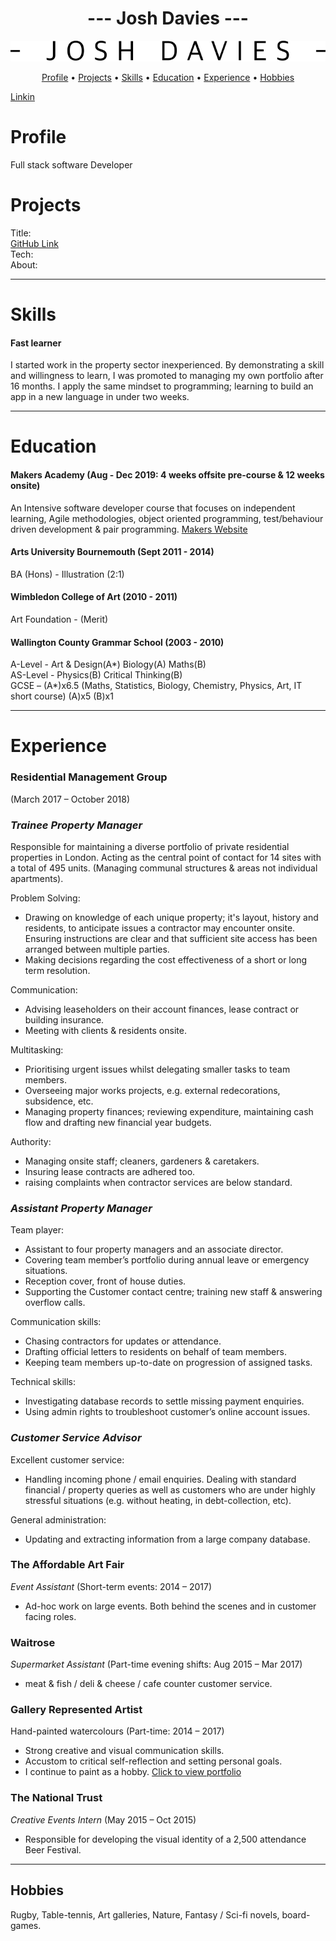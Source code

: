 <h1 align="center">--- Josh Davies ---</h1>

![alt text](https://github.com/JoshDavies/CV/blob/master/JoshDavies.png?raw=true)

<p align="center">
  <a href="#Profile">Profile</a> •
  <a href="#Projects">Projects</a> •
  <a href="#Skills">Skills</a> •
  <a href="#Education">Education</a> •
  <a href="#Experience">Experience</a> •
  <a href="#Hobbies">Hobbies</a>
</p>

[Linkin](https://www.linkedin.com/in/joshua-davies-70bb75128/)

# Profile
Full stack software Developer

# Projects

Title:  
[GitHub Link](https://github.com/JoshDavies)  
Tech:  
About:  

-------------
# Skills

#### Fast learner
I started work in the property sector inexperienced. By demonstrating a skill and willingness to learn, I was promoted to managing my own portfolio after 16 months. I apply the same mindset to programming; learning to build an app in a new language in under two weeks.

-----------
# Education

#### Makers Academy (Aug - Dec 2019: 4 weeks offsite pre-course & 12 weeks onsite)
An Intensive software developer course that focuses on independent learning, Agile methodologies, object oriented programming, test/behaviour driven development & pair programming.
[Makers Website](https://makers.tech/)

#### Arts University Bournemouth (Sept 2011 - 2014)
BA (Hons) - Illustration (2:1)

#### Wimbledon College of Art (2010 - 2011)
Art Foundation - (Merit)

#### Wallington County Grammar School (2003 - 2010)
A-Level - Art & Design(A*) Biology(A) Maths(B)  
AS-Level - Physics(B) Critical Thinking(B)  
GCSE – (A*)x6.5 (Maths, Statistics, Biology, Chemistry, Physics, Art, IT short course)
(A)x5 (B)x1

----------------
# Experience

### **Residential Management Group**
(March 2017 – October 2018)  
### *Trainee Property Manager*  
Responsible for maintaining a diverse portfolio of private residential properties in London. Acting as the central point of contact for 14 sites with a total of 495 units. (Managing communal structures & areas not individual apartments).

Problem Solving:
- Drawing on knowledge of each unique property; it's layout, history and residents, to anticipate issues a contractor may encounter onsite. Ensuring instructions are clear and that sufficient site access has been arranged between multiple parties.
- Making decisions regarding the cost effectiveness of a short or long term resolution.

Communication:
- Advising leaseholders on their account finances, lease contract or building insurance.
- Meeting with clients & residents onsite.

Multitasking:
- Prioritising urgent issues whilst delegating smaller tasks to team members.
- Overseeing major works projects, e.g. external redecorations, subsidence, etc.
- Managing property finances; reviewing expenditure, maintaining cash flow and drafting new financial year budgets.

Authority:
- Managing onsite staff; cleaners, gardeners & caretakers.
- Insuring lease contracts are adhered too.
- raising complaints when contractor services are below standard.

### *Assistant Property Manager*
Team player:
- Assistant to four property managers and an associate director.  
- Covering team member’s portfolio during annual leave or emergency situations.
- Reception cover, front of house duties.
- Supporting the Customer contact centre; training new staff & answering overflow calls.

Communication skills:
- Chasing contractors for updates or attendance.
- Drafting official letters to residents on behalf of team members.
- Keeping team members up-to-date on progression of assigned tasks.

Technical skills:
- Investigating database records to settle missing payment enquiries.
- Using admin rights to troubleshoot customer’s online account issues.

### *Customer Service Advisor*  
Excellent customer service:
- Handling incoming phone / email enquiries. Dealing with standard financial / property queries as well as customers who are under highly stressful situations (e.g. without heating, in debt-collection, etc).  

General administration:
- Updating and extracting information from a large company database.

### **The Affordable Art Fair**
 *Event Assistant* (Short-term events: 2014 – 2017)   
- Ad-hoc work on large events. Both behind the scenes and in customer facing roles.

### **Waitrose**  
*Supermarket Assistant* (Part-time evening shifts: Aug 2015 – Mar 2017)   
- meat & fish / deli & cheese / cafe counter customer service.

### **Gallery Represented Artist**
Hand-painted watercolours (Part-time: 2014 – 2017)  
- Strong creative and visual communication skills.
- Accustom to critical self-reflection and setting personal goals.  
- I continue to paint as a hobby. [Click to view portfolio](http://www.jdaviesillustration.com/)

### **The National Trust**
*Creative Events Intern* (May 2015 – Oct 2015)   
- Responsible for developing the visual identity of a 2,500 attendance Beer Festival.

--------
## Hobbies
Rugby, Table-tennis, Art galleries, Nature, Fantasy / Sci-fi novels, board-games.
